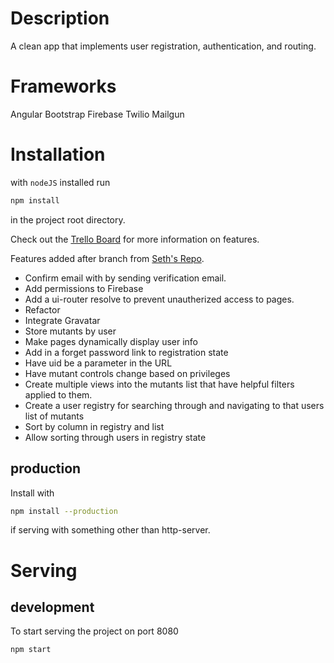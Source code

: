 Description
=======
A clean app that implements user registration, authentication, and routing.

Frameworks
======
Angular
Bootstrap
Firebase
Twilio
Mailgun

Installation
======

with `nodeJS` installed run 

```bash
npm install
```

in the project root directory.

Check out the [Trello Board](https://trello.com/b/OaqYu17J/mutant-office-hours) for more information on features.

Features added after branch from [Seth's Repo](https://github.com/xternbootcamp16/mutant-office-hours).
- Confirm email with by sending verification email.
- Add permissions to Firebase
- Add a ui-router resolve to prevent unautherized access to pages.
- Refactor
- Integrate Gravatar
- Store mutants by user
- Make pages dynamically display user info
- Add in a forget password link to registration state
- Have uid be a parameter in the URL
- Have mutant controls change based on privileges
- Create multiple views into the mutants list that have helpful filters applied to them.
- Create a user registry for searching through and navigating to that users list of mutants
- Sort by column in registry and list
- Allow sorting through users in registry state

production
------

Install with

```bash
npm install --production
```

if serving with something other than http-server.

Serving
==========

development
------
To start serving the project on port 8080

```bash
npm start
```
